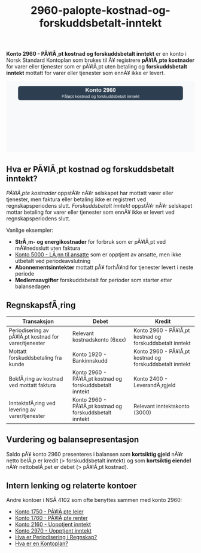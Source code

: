 ﻿---
title: "2960-palopte-kostnad-og-forskuddsbetalt-inntekt"
meta_title: "2960-palopte-kostnad-og-forskuddsbetalt-inntekt"
meta_description: '**Konto 2960 - PÃ¥lÃ¸pt kostnad og forskuddsbetalt inntekt** er en konto i Norsk Standard Kontoplan som brukes til Ã¥ registrere **pÃ¥lÃ¸pte kostnader** for var...'
slug: 2960-palopte-kostnad-og-forskuddsbetalt-inntekt
type: blog
layout: pages/single
---

**Konto 2960 - PÃ¥lÃ¸pt kostnad og forskuddsbetalt inntekt** er en konto i Norsk Standard Kontoplan som brukes til Ã¥ registrere **pÃ¥lÃ¸pte kostnader** for varer eller tjenester som er pÃ¥lÃ¸pt uten betaling og **forskuddsbetalt inntekt** mottatt for varer eller tjenester som ennÃ¥ ikke er levert.

![Illustrasjon av konto 2960 PÃ¥lÃ¸pt kostnad og forskuddsbetalt inntekt](2960-palopte-kostnad-og-forskuddsbetalt-inntekt-image.svg)

## Hva er PÃ¥lÃ¸pt kostnad og forskuddsbetalt inntekt?

*PÃ¥lÃ¸pte kostnader* oppstÃ¥r nÃ¥r selskapet har mottatt varer eller tjenester, men faktura eller betaling ikke er registrert ved regnskapsperiodens slutt.
*Forskuddsbetalt inntekt* oppstÃ¥r nÃ¥r selskapet mottar betaling for varer eller tjenester som ennÃ¥ ikke er levert ved regnskapsperiodens slutt.

Vanlige eksempler:

* **StrÃ¸m- og energikostnader** for forbruk som er pÃ¥lÃ¸pt ved mÃ¥nedsslutt uten faktura
* [Konto 5000 - LÃ¸nn til ansatte](/blogs/kontoplan/5000-lonn-til-ansatte "Konto 5000 - LÃ¸nn til ansatte") som er opptjent av ansatte, men ikke utbetalt ved periodeavslutning
* **Abonnementsinntekter** mottatt pÃ¥ forhÃ¥nd for tjenester levert i neste periode
* **Medlemsavgifter** forskuddsbetalt for perioder som starter etter balansedagen

## RegnskapsfÃ¸ring

| Transaksjon                                          | Debet                                                                      | Kredit                                                          |
|------------------------------------------------------|----------------------------------------------------------------------------|-----------------------------------------------------------------|
| Periodisering av pÃ¥lÃ¸pt kostnad for varer/tjenester  | Relevant kostnadskonto (6xxx)                                              | Konto 2960 - PÃ¥lÃ¸pt kostnad og forskuddsbetalt inntekt          |
| Mottatt forskuddsbetaling fra kunde                  | Konto 1920 - Bankinnskudd                                                  | Konto 2960 - PÃ¥lÃ¸pt kostnad og forskuddsbetalt inntekt          |
| BokfÃ¸ring av kostnad ved mottatt faktura             | Konto 2960 - PÃ¥lÃ¸pt kostnad og forskuddsbetalt inntekt                      | Konto 2400 - LeverandÃ¸rgjeld                                     |
| InntektsfÃ¸ring ved levering av varer/tjenester        | Konto 2960 - PÃ¥lÃ¸pt kostnad og forskuddsbetalt inntekt                      | Relevant inntektskonto (3000)                                   |

## Vurdering og balansepresentasjon

Saldo pÃ¥ konto 2960 presenteres i balansen som **kortsiktig gjeld** nÃ¥r netto belÃ¸p er kredit (> forskuddsbetalt inntekt) og som **kortsiktig eiendel** nÃ¥r nettobelÃ¸pet er debet (> pÃ¥lÃ¸pt kostnad).

## Intern lenking og relaterte kontoer

Andre kontoer i NSÂ 4102 som ofte benyttes sammen med konto 2960:

* [Konto 1750 - PÃ¥lÃ¸pte leier](/blogs/kontoplan/1750-palopte-leier "Konto 1750 - PÃ¥lÃ¸pte leier: RegnskapsfÃ¸ring av pÃ¥lÃ¸pte leiekostnader")
* [Konto 1760 - PÃ¥lÃ¸pte renter](/blogs/kontoplan/1760-palopte-renter "Konto 1760 - PÃ¥lÃ¸pte renter: RegnskapsfÃ¸ring av pÃ¥lÃ¸pte renteutgifter")
* [Konto 2160 - Uopptjent inntekt](/blogs/kontoplan/2160-uopptjent-inntekt "Konto 2160 - Uopptjent inntekt: RegnskapsfÃ¸ring av forskuddsinntekter")
* [Konto 2970 - Uopptjent inntekt](/blogs/kontoplan/2970-uopptjent-inntekt "Konto 2970 - Uopptjent inntekt: RegnskapsfÃ¸ring av uopptjent inntekt")
* [Hva er Periodisering i Regnskap?](/blogs/regnskap/hva-er-periodisering "Hva er Periodisering i Regnskap? Komplett Guide til periodiseringsprinsippet")
* [Hva er en Kontoplan?](/blogs/regnskap/hva-er-kontoplan "Hva er en Kontoplan? Komplett Guide til Kontoplaner i Norsk Regnskap")
